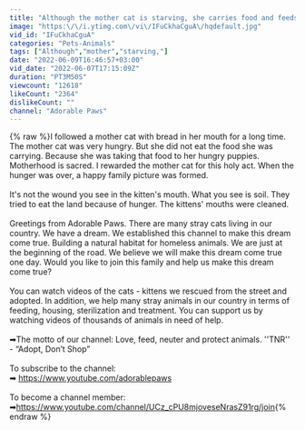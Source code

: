 ```yaml
---
title: "Although the mother cat is starving, she carries food and feeds her 6 hungry kittens."
image: "https:\/\/i.ytimg.com\/vi\/IFuCkhaCguA\/hqdefault.jpg"
vid_id: "IFuCkhaCguA"
categories: "Pets-Animals"
tags: ["Although","mother","starving,"]
date: "2022-06-09T16:46:57+03:00"
vid_date: "2022-06-07T17:15:09Z"
duration: "PT3M50S"
viewcount: "12618"
likeCount: "2364"
dislikeCount: ""
channel: "Adorable Paws"
---
```

{% raw %}I followed a mother cat with bread in her mouth for a long time. The mother cat was very hungry. But she did not eat the food she was carrying. Because she was taking that food to her hungry puppies. Motherhood is sacred. I rewarded the mother cat for this holy act. When the hunger was over, a happy family picture was formed.<br /><br />It's not the wound you see in the kitten's mouth. What you see is soil. They tried to eat the land because of hunger. The kittens' mouths were cleaned.<br /><br />Greetings from Adorable Paws. There are many stray cats living in our country. We have a dream. We established this channel to make this dream come true. Building a natural habitat for homeless animals. We are just at the beginning of the road. We believe we will make this dream come true one day. Would you like to join this family and help us make this dream come true?<br /><br />You can watch videos of the cats - kittens we rescued from the street and adopted. In addition, we help many stray animals in our country in terms of feeding, housing, sterilization and treatment. You can support us by watching videos of thousands of animals in need of help.<br /> <br />➡The motto of our channel: Love, feed, neuter and protect animals. ''TNR'' - “Adopt, Don’t Shop”<br /><br />To subscribe to the channel: <br />➡ <a rel="nofollow" target="blank" href="https://www.youtube.com/adorablepaws">https://www.youtube.com/adorablepaws</a><br /><br />To become a channel member: ➡<a rel="nofollow" target="blank" href="https://www.youtube.com/channel/UCz_cPU8mjoveseNrasZ91rg/join">https://www.youtube.com/channel/UCz_cPU8mjoveseNrasZ91rg/join</a>{% endraw %}
